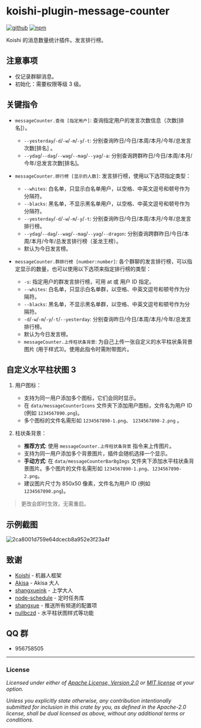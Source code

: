 # koishi-plugin-message-counter

[![github](https://img.shields.io/badge/github-araea/message_counter-8da0cb?style=for-the-badge&labelColor=555555&logo=github)](https://github.com/araea/koishi-plugin-message-counter)
[![npm](https://img.shields.io/npm/v/koishi-plugin-message-counter.svg?style=for-the-badge&color=fc8d62&logo=npm)](https://www.npmjs.com/package/koishi-plugin-message-counter)

Koishi 的消息数量统计插件。发言排行榜。

## 注意事项

- 仅记录群聊消息。
- 初始化：需要权限等级 3 级。

## 关键指令

- `messageCounter.查询 [指定用户]`: 查询指定用户的发言次数信息（次数[排名]）。

  - `--yesterday`/`-d`/`-w`/`-m`/`-y`/`-t`: 分别查询昨日/今日/本周/本月/今年/总发言次数[排名] 。
  - `--ydag`/`--dag`/`--wag`/`--mag`/`--yag`/`-a`: 分别查询跨群昨日/今日/本周/本月/今年/总发言次数[排名]。

- `messageCounter.排行榜 [显示的人数]`: 发言排行榜，使用以下选项指定类型：

  - `--whites`: 白名单，只显示白名单用户，以空格、中英文逗号和顿号作为分隔符。
  - `--blacks`: 黑名单，不显示黑名单用户，以空格、中英文逗号和顿号作为分隔符。
  - `--yesterday`/`-d`/`-w`/`-m`/`-y`/`-t`:  分别查询昨日/今日/本周/本月/今年/总发言排行榜。
  - `--ydag`/`--dag`/`--wag`/`--mag`/`--yag`/`--dragon`: 分别查询跨群昨日/今日/本周/本月/今年/总发言排行榜（圣龙王榜）。
  - 默认为今日发言榜。

- `messageCounter.群排行榜 [number:number]`:  各个群聊的发言排行榜，可以指定显示的数量，也可以使用以下选项来指定排行榜的类型：

  - `-s`: 指定用户的群发言排行榜，可用 at 或 用户 ID 指定。
  - `--whites`: 白名单，只显示白名单群，以空格、中英文逗号和顿号作为分隔符。
  - `--blacks`: 黑名单，不显示黑名单群，以空格、中英文逗号和顿号作为分隔符。
  - `-d`/`-w`/`-m`/`-y`/`-t`/`--yesterday`: 分别查询昨日/今日/本周/本月/今年/总发言排行榜️。
  - 默认为今日发言榜。
  - `messageCounter.上传柱状条背景`: 为自己上传一张自定义的水平柱状条背景图片 (用于样式3)。使用此指令时需附带图片。

## 自定义水平柱状图 3

1. 用户图标：

   - 支持为同一用户添加多个图标，它们会同时显示。
   - 在 `data/messageCounterIcons` 文件夹下添加用户图标，文件名为用户 ID (例如 `1234567890.png`)。
   - 多个图标的文件名需形如  `1234567890-1.png`、 `1234567890-2.png` 。

2. 柱状条背景：

   - **推荐方式**: 使用 `messageCounter.上传柱状条背景` 指令来上传图片。
   - 支持为同一用户添加多个背景图片，插件会随机选择一个显示。
   - **手动方式**: 在 `data/messageCounterBarBgImgs` 文件夹下添加水平柱状条背景图片。多个图片的文件名需形如 `1234567890-1.png`、`1234567890-2.png`。
   - 建议图片尺寸为 850x50 像素，文件名为用户 ID (例如`1234567890.png`)。

> 更改会即时生效，无需重启。

## 示例截图

![2ca8001d759e64dcecb8a952e3f23a4f](https://github.com/araea/koishi-plugin-message-counter/assets/120614554/3eb50393-00a2-4400-b4fd-d54d3acee390)

## 致谢

- [Koishi](https://koishi.chat/) - 机器人框架
- [Akisa](https://forum.koishi.xyz/u/akisa/summary) - Akisa 大人
- [shangxueink](https://github.com/araea/koishi-plugin-message-counter/pull/11) - 上学大人
- [node-schedule](https://www.npmjs.com/package/node-schedule) - 定时任务库
- [shangxue](https://forum.koishi.xyz/u/shangxue/summary) - 推送所有频道的配置项
- [nullbczd](https://forum.koishi.xyz/u/nullbczd/summary) - 水平柱状图样式等功能

## QQ 群

- 956758505

---

### License

_Licensed under either of [Apache License, Version 2.0](LICENSE-APACHE) or [MIT license](LICENSE-MIT) at your option._

_Unless you explicitly state otherwise, any contribution intentionally submitted
for inclusion in this crate by you, as defined in the Apache-2.0 license, shall
be dual licensed as above, without any additional terms or conditions._
